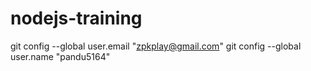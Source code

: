 # nodejs-training

git config --global user.email "zpkplay@gmail.com"
git config --global user.name "pandu5164"
